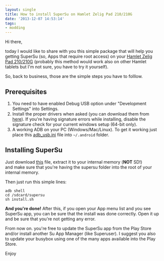 ```yaml
---
layout: single
title: How to install SuperSu on Hamlet Zelig Pad 210/210G
date: '2013-12-07 14:53:14'
tags:
- modding
---
```


Hi there,

today I would like to share with you this simple package that will help you getting SuperSu (so, Apps that require root access) on your [Hamlet Zelig Pad 210/210G](http://english.hamletcom.com/products/xzpad210g.aspx) (probably this method would work also on other Hamlet tablets but I'm not sure, you have to try it yourself).

So, back to business, those are the simple steps you have to folllow.

## Prerequisites

1.  You need to have enabled Debug USB option under "Development Settings" into Settings.
2.  Install the proper drivers when asked (you can download them from [here](/uploads/hamlet-210g/ADB-drivers.zip)).
    <span class="text-muted">If you're having signature errors while installing, disable the signature check for your current windows setup (64-bit only).</span>
3.  A working ADB on your PC (Windows/Mac/Linux). To get it working just place this [adb_usb.ini](/uploads/hamlet-210g/adb_usb.ini) file into `~/.android` folder.

## Installing SuperSu

Just download [this](/uploads/hamlet-210g/supersu.zip) file, extract it to your internal memory (**NOT** SD!) and make sure that you're having the supersu folder into the root of your internal memory.

Then just run this simple lines:

```
adb shell
cd /sdcard/supersu
sh install.sh
```

**And you're done!** After this, if you open your App menu list and you see SuperSu app, you can be sure that the install was done correctly. Open it up and be sure that you're not getting any error.

From now on. you're free to update the SuperSu app from the Play Store and/or install another Su App Manager (like Superuser). I suggest you also to update your busybox using one of the many apps available into the Play Store.

Enjoy